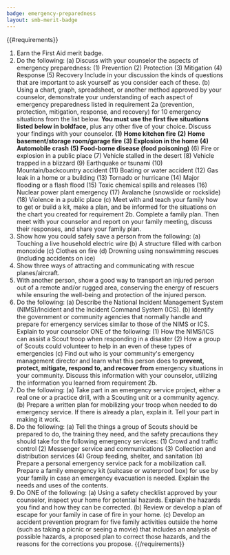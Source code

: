 ```yaml
---
badge: emergency-preparedness
layout: smb-merit-badge
---
```


{{#requirements}}
1. Earn the First Aid merit badge.
2. Do the following:
    (a) Discuss with your counselor the aspects of emergency preparedness:
        (1) Prevention
        (2) Protection
        (3) Mitigation
        (4) Response
        (5) Recovery
        Include in your discussion the kinds of questions that are important to ask yourself as you consider each of these.
    (b) Using a chart, graph, spreadsheet, or another method approved by your counselor, demonstrate your understanding of each aspect of emergency preparedness listed in requirement 2a (prevention, protection, mitigation, response, and recovery) for 10 emergency situations from the list below. **You must use the first five situations listed below in boldface,** plus any other five of your choice. Discuss your findings with your counselor.
        **(1)** **Home kitchen fire**
        **(2)** **Home basement/storage room/garage fire**
        **(3)** **Explosion in the home**
        **(4)** **Automobile crash**
        **(5)** **Food-borne disease (food poisoning)**
        (6) Fire or explosion in a public place
        (7) Vehicle stalled in the desert
        (8) Vehicle trapped in a blizzard
        (9) Earthquake or tsunami
        (10) Mountain/backcountry accident
        (11) Boating or water accident
        (12) Gas leak in a home or a building
        (13) Tornado or hurricane
        (14) Major flooding or a flash flood
        (15) Toxic chemical spills and releases
        (16) Nuclear power plant emergency
        (17) Avalanche (snowslide or rockslide)
        (18) Violence in a public place
    (c) Meet with and teach your family how to get or build a kit, make a plan, and be informed for the situations on the chart you created for requirement 2b. Complete a family plan. Then meet with your counselor and report on your family meeting, discuss their responses, and share your family plan.
3. Show how you could safely save a person from the following:
    (a) Touching a live household electric wire
    (b) A structure filled with carbon monoxide
    (c) Clothes on fire
    (d) Drowning using nonswimming rescues (including accidents on ice)
4. Show three ways of attracting and communicating with rescue planes/aircraft.
5. With another person, show a good way to transport an injured person out of a remote and/or rugged area, conserving the energy of rescuers while ensuring the well-being and protection of the injured person.
6. Do the following:
    (a) Describe the National Incident Management System (NIMS)/Incident and the Incident Command System (ICS).
    (b) Identify the government or community agencies that normally handle and prepare for emergency services similar to those of the NIMS or ICS. Explain to your counselor ONE of the following:
        (1) How the NIMS/ICS can assist a Scout troop when responding in a disaster
        (2) How a group of Scouts could volunteer to help in an even of these types of emergencies
    (c) Find out who is your community's emergency management director and learn what this person does to **prevent, protect, mitigate, respond to, and recover from** emergency situations in your community. Discuss this information with your counselor, utilizing the information you learned from requirement 2b.
7. Do the following:
    (a) Take part in an emergency service project, either a real one or a practice drill, with a Scouting unit or a community agency.
    (b) Prepare a written plan for mobilizing your troop when needed to do emergency service. If there is already a plan, explain it. Tell your part in making it work.
8. Do the following:
    (a) Tell the things a group of Scouts should be prepared to do, the training they need, and the safety precautions they should take for the following emergency services:
        (1) Crowd and traffic control
        (2) Messenger service and communications
        (3) Collection and distribution services
        (4) Group feeding, shelter, and sanitation
    (b) Prepare a personal emergency service pack for a mobilization call. Prepare a family emergency kit (suitcase or waterproof box) for use by your family in case an emergency evacuation is needed. Explain the needs and uses of the contents.
9. Do ONE of the following:
    (a) Using a safety checklist approved by your counselor, inspect your home for potential hazards. Explain the hazards you find and how they can be corrected.
    (b) Review or develop a plan of escape for your family in case of fire in your home.
    (c) Develop an accident prevention program for five family activities outside the home (such as taking a picnic or seeing a movie) that includes an analysis of possible hazards, a proposed plan to correct those hazards, and the reasons for the corrections you propose.
{{/requirements}}
